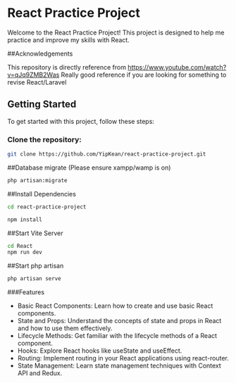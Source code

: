 # React Practice Project

Welcome to the React Practice Project! This project is designed to help me practice and improve my skills with React.

##Acknowledgements

This repository is directly reference from https://www.youtube.com/watch?v=qJq9ZMB2Was
Really good reference if you are looking for something to revise React/Laravel

## Getting Started

To get started with this project, follow these steps:

### Clone the repository:
```bash
git clone https://github.com/YipKean/react-practice-project.git
```
##Database migrate (Please ensure xampp/wamp is on)
```bash
php artisan:migrate
```
##Install Dependencies
```bash
cd react-practice-project
```
```bash
npm install
```
##Start Vite Server
```bash
cd React
npm run dev
```
##Start php artisan
```bash
php artisan serve
```
###Features
- Basic React Components: Learn how to create and use basic React components.
- State and Props: Understand the concepts of state and props in React and how to use them effectively.
- Lifecycle Methods: Get familiar with the lifecycle methods of a React component.
- Hooks: Explore React hooks like useState and useEffect.
- Routing: Implement routing in your React applications using react-router.
- State Management: Learn state management techniques with Context API and Redux.

